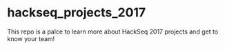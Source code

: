 # hackseq_projects_2017

This repo is a palce to learn more about HackSeq 2017 projects and get to know your team!
